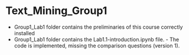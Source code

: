 # Text_Mining_Group1
 - Group1_Lab1 folder contains the preliminaries of this course correctly installed
 - Group1_Lab1 folder contains the Lab1.1-introduction.ipynb file.
           - The code is implemented, missing the comparison questions (version 1). 

